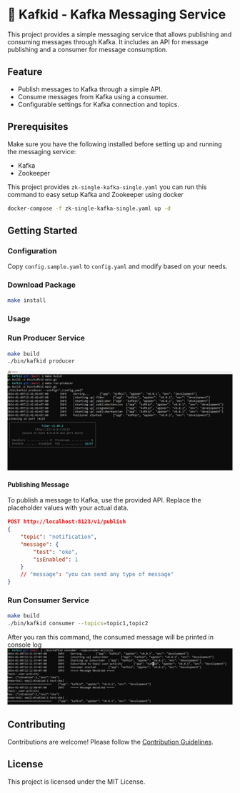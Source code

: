 # :bullettrain_front: Kafkid - Kafka Messaging Service

This project provides a simple messaging service that allows publishing and consuming messages through Kafka. It includes an API for message publishing and a consumer for message consumption.

## Feature

- Publish messages to Kafka through a simple API.
- Consume messages from Kafka using a consumer.
- Configurable settings for Kafka connection and topics.

## Prerequisites

Make sure you have the following installed before setting up and running the messaging service:

- Kafka
- Zookeeper

This project provides `zk-single-kafka-single.yaml` you can run this command to easy setup Kafka and Zookeeper using docker

```bash
docker-compose -f zk-single-kafka-single.yaml up -d
```

## Getting Started

### Configuration

Copy `config.sample.yaml` to `config.yaml` and modify based on your needs.

### Download Package

```bash
make install
```

### Usage

### Run Producer Service

```bash
make build
./bin/kafkid producer
```

![Producer](assets/producer.png)

#### Publishing Message

To publish a message to Kafka, use the provided API. Replace the placeholder values with your actual data.

```json
POST http://localhost:8123/v1/publish
{
    "topic": "notification",
    "message": {
        "test": "oke",
        "isEnabled": 1
    }
    // "message": "you can send any type of message"
}
```

### Run Consumer Service

```bash
make build
./bin/kafkid consumer --topics=topic1,topic2
```

After you ran this command, the consumed message will be printed in console log
![Consumer](assets/consumer.png)

## Contributing

Contributions are welcome! Please follow the [Contribution Guidelines](CONTRIBUTION.md).

## License

This project is licensed under the MIT License.